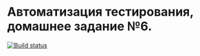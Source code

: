 # Автоматизация тестирования, домашнее задание №6. 

[![Build status](https://ci.appveyor.com/api/projects/status/cse3tsdj0ws2m6jn?svg=true)](https://ci.appveyor.com/project/mmpomail/automation-6)

